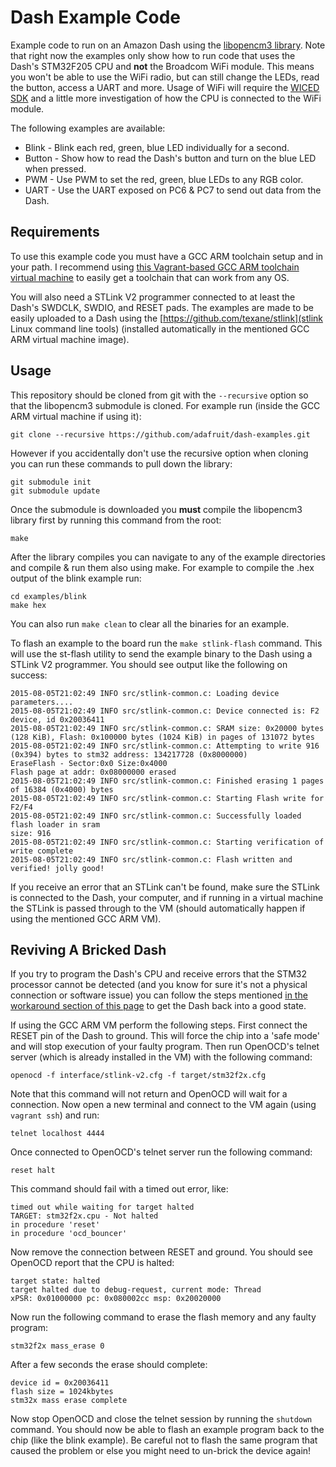 # Dash Example Code

Example code to run on an Amazon Dash using the [libopencm3 library](http://libopencm3.org/wiki/Main_Page).
Note that right now the examples only show how to run code that uses the Dash's
STM32F205 CPU and **not** the Broadcom WiFi module.  This means you won't be able
to use the WiFi radio, but can still change the LEDs, read the button, access a
UART and more.  Usage of WiFi will require the [WICED SDK](http://community.broadcom.com/community/wiced-wifi)
and a little more investigation of how the CPU is connected to the WiFi module.

The following examples are available:

*   Blink - Blink each red, green, blue LED individually for a second.
*   Button - Show how to read the Dash's button and turn on the blue LED when pressed.
*   PWM - Use PWM to set the red, green, blue LEDs to any RGB color.
*   UART - Use the UART exposed on PC6 & PC7 to send out data from the Dash.

## Requirements

To use this example code you must have a GCC ARM toolchain setup and in your
path.  I recommend using [this Vagrant-based GCC ARM toolchain virtual machine](https://github.com/adafruit/ARM-toolchain-vagrant)
to easily get a toolchain that can work from any OS.

You will also need a STLink V2 programmer connected to at least the Dash's SWDCLK,
SWDIO, and RESET pads.  The examples are made to be easily uploaded to a Dash
using the [https://github.com/texane/stlink](stlink Linux command line tools)
(installed automatically in the mentioned GCC ARM virtual machine image).

## Usage

This repository should be cloned from git with the `--recursive` option so that
the libopencm3 submodule is cloned.  For example run (inside the GCC ARM virtual
machine if using it):

    git clone --recursive https://github.com/adafruit/dash-examples.git

However if you accidentally don't use the recursive option when cloning you can
run these commands to pull down the library:

    git submodule init
    git submodule update

Once the submodule is downloaded you **must** compile the libopencm3 library first
by running this command from the root:

    make

After the library compiles you can navigate to any of the example directories
and compile & run them also using make.  For example to compile the .hex output
of the blink example run:

    cd examples/blink
    make hex

You can also run `make clean` to clear all the binaries for an example.

To flash an example to the board run the `make stlink-flash` command.  This will
use the st-flash utility to send the example binary to the Dash using a STLink V2
programmer.  You should see output like the following on success:

    2015-08-05T21:02:49 INFO src/stlink-common.c: Loading device parameters....
    2015-08-05T21:02:49 INFO src/stlink-common.c: Device connected is: F2 device, id 0x20036411
    2015-08-05T21:02:49 INFO src/stlink-common.c: SRAM size: 0x20000 bytes (128 KiB), Flash: 0x100000 bytes (1024 KiB) in pages of 131072 bytes
    2015-08-05T21:02:49 INFO src/stlink-common.c: Attempting to write 916 (0x394) bytes to stm32 address: 134217728 (0x8000000)
    EraseFlash - Sector:0x0 Size:0x4000
    Flash page at addr: 0x08000000 erased
    2015-08-05T21:02:49 INFO src/stlink-common.c: Finished erasing 1 pages of 16384 (0x4000) bytes
    2015-08-05T21:02:49 INFO src/stlink-common.c: Starting Flash write for F2/F4
    2015-08-05T21:02:49 INFO src/stlink-common.c: Successfully loaded flash loader in sram
    size: 916
    2015-08-05T21:02:49 INFO src/stlink-common.c: Starting verification of write complete
    2015-08-05T21:02:49 INFO src/stlink-common.c: Flash written and verified! jolly good!

If you receive an error that an STLink can't be found, make sure the STLink is
connected to the Dash, your computer, and if running in a virtual machine the
STLink is passed through to the VM (should automatically happen if using the
mentioned GCC ARM VM).

## Reviving A Bricked Dash

If you try to program the Dash's CPU and receive errors that the STM32 processor
cannot be detected (and you know for sure it's not a physical connection or software
issue) you can follow the steps mentioned [in the workaround section of this page](http://nuttx.org/doku.php?id=wiki:howtos:jtag-debugging)
to get the Dash back into a good state.  

If using the GCC ARM VM perform the following steps.  First connect the RESET
pin of the Dash to ground.  This will force the chip into a 'safe mode' and will
stop execution of your faulty program.  Then run OpenOCD's telnet server (which
is already installed in the VM) with the following command:

    openocd -f interface/stlink-v2.cfg -f target/stm32f2x.cfg

Note that this command will not return and OpenOCD will wait for a connection.
Now open a new terminal and connect to the VM again (using `vagrant ssh`) and run:

    telnet localhost 4444

Once connected to OpenOCD's telnet server run the following command:

    reset halt

This command should fail with a timed out error, like:

    timed out while waiting for target halted
    TARGET: stm32f2x.cpu - Not halted
    in procedure 'reset'
    in procedure 'ocd_bouncer'

Now remove the connection between RESET and ground.  You should see OpenOCD
report that the CPU is halted:

    target state: halted
    target halted due to debug-request, current mode: Thread
    xPSR: 0x01000000 pc: 0x080002cc msp: 0x20020000

Now run the following command to erase the flash memory and any faulty program:

    stm32f2x mass_erase 0

After a few seconds the erase should complete:

    device id = 0x20036411
    flash size = 1024kbytes
    stm32x mass erase complete

Now stop OpenOCD and close the telnet session by running the `shutdown` command.
You should now be able to flash an example program back to the chip (like the blink
example).  Be careful not to flash the same program that caused the problem or
else you might need to un-brick the device again!

